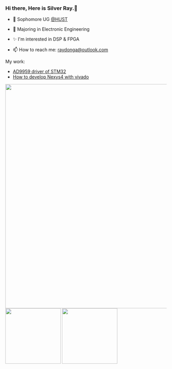 ### Hi there, Here is Silver Ray.👋
- 🏫 Sophomore UG [@HUST](https://www.hust.edu.cn/)

- 📖 Majoring in Electronic Engineering
- ✨ I'm interested in DSP & FPGA
- 📫 How to reach me: raydonga@outlook.com

My work:

- [AD9959 driver of STM32](https://github.com/Silver-Ray/AD9959_HAL_DRIVER)
- [How to develop Nexys4 with vivado](https://github.com/Silver-Ray/Nexys4-guidance)

<p>
 <img width=700 align="center" src="https://github-profile-summary-cards.vercel.app/api/cards/profile-details?username=Silver-Ray&theme=vue"/> 

 <img height=173 src="https://github-readme-stats.vercel.app/api?username=Silver-Ray&show_icons=true&count_private=true&theme=vue&text_color=417e87&hide_rank=false&rank_icon=github"> 

 <img height=173 src="https://github-readme-stats.vercel.app/api/top-langs/?username=Silver-Ray&layout=donut&theme=vue&hide=html,javascript">
<p>
